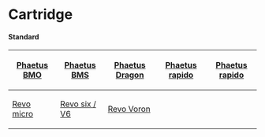 # Cartridge

#### Standard



| <p><a href="https://github.com/VoronDesign/Voron-Stealthburner/tree/main/STLs/Stealthburner/Printheads/phaetus_bmo">Phaetus BMO<br><img src="https://camo.githubusercontent.com/1c03411ec64e79563564a629ebb1b84b993ee3ff3a5de6a6c1e56ff8a892a326/68747470733a2f2f7777772e706861657475732e636f6d2f63646e2f73686f702f66696c65732f322e706e673f763d313638353631313638382677696474683d363030" alt=""></a><br></p>                                         | <p><a href="https://github.com/VoronDesign/Voron-Stealthburner/tree/main/STLs/Stealthburner/Printheads/phaetus_bms">Phaetus BMS<br><img src="https://camo.githubusercontent.com/5f29a252b931f105a2843d163e1c689e64c8e30b2139c56f6624c34a689750d1/68747470733a2f2f632d33642e6e69636573686f70732e636f6d2f75706c6f61642f696d6167652f70726f647563742f6c617267652f64656661756c742f31343535355f37386531646662342e353132783531322e6a7067" alt=""></a><br></p>       | <p><a href="https://github.com/VoronDesign/Voron-Stealthburner/tree/main/STLs/Stealthburner/Printheads/phaetus_dragon">Phaetus Dragon<br><img src="https://camo.githubusercontent.com/7a69a4ea951a927f4d9813f2885660239a9d3771803ea599187c989c43c43786/68747470733a2f2f7777772e706861657475732e636f6d2f63646e2f73686f702f66696c65732f445241474f4e484f54454e4453545f312e706e673f763d313638383632343936352677696474683d393930" alt=""></a><br></p> | <p><a href="https://github.com/VoronDesign/Voron-Stealthburner/tree/main/STLs/Stealthburner/Printheads/phaetus_rapido">Phaetus rapido<br><img src="https://camo.githubusercontent.com/9888ecae7de2ec57cbb7a49aaa6ed5005e2ec91f2073ded012fc063ee13d3532/68747470733a2f2f7777772e706861657475732e636f6d2f63646e2f73686f702f66696c65732f52617069646f486f74656e642e706e673f763d313638383639343537342677696474683d393930" alt=""></a><br></p> | <p><a href="https://github.com/VoronDesign/Voron-Stealthburner/tree/main/STLs/Stealthburner/Printheads/phaetus_rapido">Phaetus rapido<br><img src="https://camo.githubusercontent.com/9888ecae7de2ec57cbb7a49aaa6ed5005e2ec91f2073ded012fc063ee13d3532/68747470733a2f2f7777772e706861657475732e636f6d2f63646e2f73686f702f66696c65732f52617069646f486f74656e642e706e673f763d313638383639343537342677696474683d393930" alt=""></a><br></p> |
| ---------------------------------------------------------------------------------------------------------------------------------------------------------------------------------------------------------------------------------------------------------------------------------------------------------------------------------------------------------------------------------------------------------------------------------------------------- | ------------------------------------------------------------------------------------------------------------------------------------------------------------------------------------------------------------------------------------------------------------------------------------------------------------------------------------------------------------------------------------------------------------------------------------------------------------ | ------------------------------------------------------------------------------------------------------------------------------------------------------------------------------------------------------------------------------------------------------------------------------------------------------------------------------------------------------------------------------------------------------------------------------------------------ | ---------------------------------------------------------------------------------------------------------------------------------------------------------------------------------------------------------------------------------------------------------------------------------------------------------------------------------------------------------------------------------------------------------------------------------------- | ---------------------------------------------------------------------------------------------------------------------------------------------------------------------------------------------------------------------------------------------------------------------------------------------------------------------------------------------------------------------------------------------------------------------------------------- |
| <p><a href="https://github.com/VoronDesign/Voron-Stealthburner/tree/main/STLs/Stealthburner/Printheads/revo_micro">Revo micro<br><img src="https://camo.githubusercontent.com/ef13ff5db5935f352a0142c7473bb099af0d9df005cc9eb57e278fa233142400/68747470733a2f2f632d33642e6e69636573686f70732e636f6d2f75706c6f61642f696d6167652f70726f647563742f6c617267652f64656661756c742f32303836385f39663164666637662e353132783531322e6a7067" alt=""></a><br></p> | <p><a href="https://github.com/VoronDesign/Voron-Stealthburner/tree/main/STLs/Stealthburner/Printheads/revo_six_and_v6">Revo six / V6<br><img src="https://camo.githubusercontent.com/ab9dc8d1dfe4f1d0d6ab75a36f255b59a25b70a314629b883686c0024c43c60c/68747470733a2f2f632d33642e6e69636573686f70732e636f6d2f75706c6f61642f696d6167652f70726f647563742f6c617267652f64656661756c742f32303838335f30316536666662622e353132783531322e6a7067" alt=""></a><br></p> | <p><a href="https://github.com/VoronDesign/Voron-Stealthburner/tree/main/STLs/Stealthburner/Printheads/revo_voron">Revo Voron<br><img src="https://camo.githubusercontent.com/ff56bc67aac1c68614fe8bce81657f07ad1fc07fd3114703936cdc14a1ced637/68747470733a2f2f632d33642e6e69636573686f70732e636f6d2f75706c6f61642f696d6167652f70726f647563742f6c617267652f64656661756c742f32323337375f62356430626235342e353132783531322e6a7067" alt=""></a></p> |                                                                                                                                                                                                                                                                                                                                                                                                                                          |                                                                                                                                                                                                                                                                                                                                                                                                                                          |
